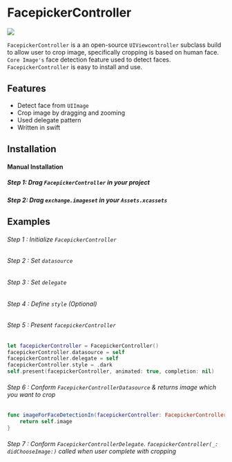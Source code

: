 # FacepickerController

<img class="center" src="./Resources/FacepickerControllerDemo.gif">

`FacepickerController` is a an open-source `UIViewcontroller` subclass build to allow user to crop image, specifically cropping is based on human face.  `Core Image's` face detection feature used to detect faces. `FacepickerController` is easy to install and use.

## Features
* Detect face from `UIImage`
* Crop image by dragging and zooming
* Used delegate pattern
* Written in swift

## Installation
#### Manual Installation
##### Step 1: Drag `FacepickerController` in your project
##### Step 2: Drag `exchange.imageset` in your `Assets.xcassets`

## Examples
###### Step 1 : Initialize `FacepickerController`
###### Step 2 : Set `datasource`
###### Step 3 : Set `delegate`
###### Step 4 : Define `style` (Optional)
###### Step 5 : Present `facepickerController`
```swift
let facepickerController = FacepickerController()
facepickerController.datasource = self
facepickerController.delegate = self
facepickerController.style = .dark
self.present(facepickerController, animated: true, completion: nil)
```
###### Step 6 : Conform `FacepickerControllerDatasource` & returns image which you want to crop
```swift
func imageForFaceDetectionIn(facepickerController: FacepickerController) -> UIImage {
    return self.image
}
```
###### Step 7 : Conform `FacepickerControllerDelegate`. `facepickerController(_: didChooseImage:)` called when user complete with cropping

